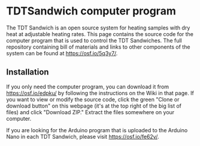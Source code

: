 # TDTSandwich computer program
The TDT Sandwich is an open source system for heating samples with dry heat at adjustable heating rates. This page contains the source code for the computer program that is used to control the TDT Sandwiches. The full repository containing bill of materials and links to other components of the system can be found at https://osf.io/5q3y7/.

## Installation
If you only need the computer program, you can download it from https://osf.io/edpku/ by following the instructions on the Wiki in that page. If you want to view or modify the source code, click the green "Clone or download button" on this webpage (it's at the top right of the big list of files) and click "Download ZIP." Extract the files somewhere on your computer.

If you are looking for the Arduino program that is uploaded to the Arduino Nano in each TDT Sandwich, please visit https://osf.io/fe62v/.
